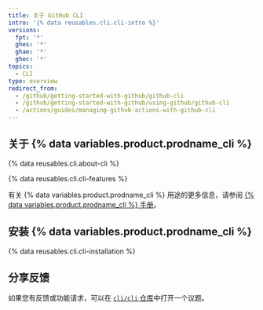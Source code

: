 ```yaml
---
title: 关于 GitHub CLI
intro: '{% data reusables.cli.cli-intro %}'
versions:
  fpt: '*'
  ghes: '*'
  ghae: '*'
  ghec: '*'
topics:
  - CLI
type: overview
redirect_from:
  - /github/getting-started-with-github/github-cli
  - /github/getting-started-with-github/using-github/github-cli
  - /actions/guides/managing-github-actions-with-github-cli
---
```


## 关于 {% data variables.product.prodname_cli %}

{% data reusables.cli.about-cli %}

{% data reusables.cli.cli-features %}

有关 {% data variables.product.prodname_cli %} 用途的更多信息，请参阅 [{% data variables.product.prodname_cli %} 手册](https://cli.github.com/manual)。

## 安装 {% data variables.product.prodname_cli %}

{% data reusables.cli.cli-installation %}

## 分享反馈

如果您有反馈或功能请求，可以在 [`cli/cli` 仓库](https://github.com/cli/cli)中打开一个议题。
